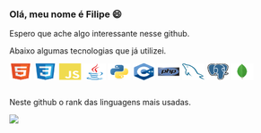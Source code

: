 <h3>Olá, meu nome é Filipe 😄</h3>
<p>Espero que ache algo interessante nesse github.</p>
<p>Abaixo algumas tecnologias que já utilizei.</p>

<div style="display:inline_block">
  <img align="center" alt="Filipe-HTML" height="30" width="40" src="https://raw.githubusercontent.com/devicons/devicon/master/icons/html5/html5-original.svg">
  <img align="center" alt="Filipe-CSS" height="30" width="40" src="https://raw.githubusercontent.com/devicons/devicon/master/icons/css3/css3-original.svg">
  <img align="center" alt="FIlipe-Js" height="30" width="40" src="https://raw.githubusercontent.com/devicons/devicon/master/icons/javascript/javascript-plain.svg">
  <img align="center" alt="Filipe-java" height="30" width="40" src="https://raw.githubusercontent.com/devicons/devicon/master/icons/java/java-original.svg">
  <img align="center" alt="Filipe-Python" height="30" width="40" src="https://raw.githubusercontent.com/devicons/devicon/master/icons/python/python-original.svg">
  <img align="center" alt="Filipe-cplusplus" height="30" width="40" src="https://raw.githubusercontent.com/devicons/devicon/master/icons/cplusplus/cplusplus-original.svg">
  <img align="center" alt="Filipe-cplusplus" height="30" width="40" src="https://raw.githubusercontent.com/devicons/devicon/master/icons/php/php-original.svg">
  <img align="center" alt="Filipe-mysql" height="30" width="40" src="https://raw.githubusercontent.com/devicons/devicon/master/icons/mysql/mysql-original.svg">
  <img align="center" alt="Filipe-postgree" height="30" width="40" src="https://raw.githubusercontent.com/devicons/devicon/master/icons/postgresql/postgresql-original.svg">
  <img align="center" alt="Filipe-postgree" height="30" width="40" src="https://raw.githubusercontent.com/devicons/devicon/master/icons/mongodb/mongodb-original.svg">
</div>
<br/>
<p>Neste github o rank das linguagens mais usadas.</p>
<img height="180em" src="https://github-readme-stats.vercel.app/api/top-langs/?username=Filipe-souza3&layout=compact&langs_count=10&theme=dark"/>













<!--
**Filipe-souza3/Filipe-souza3** is a ✨ _special_ ✨ repository because its `README.md` (this file) appears on your GitHub profile.

Here are some ideas to get you started:

- 🔭 I’m currently working on ...
- 🌱 I’m currently learning ...
- 👯 I’m looking to collaborate on ...
- 🤔 I’m looking for help with ...
- 💬 Ask me about ...
- 📫 How to reach me: ...
- 😄 Pronouns: ...
- ⚡ Fun fact: ...
-->
